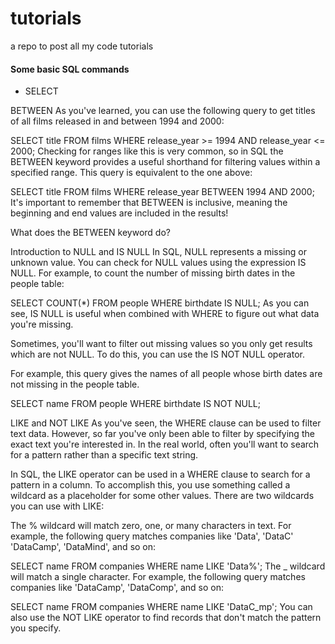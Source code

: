 # tutorials
a repo to post all my code tutorials

#### Some basic SQL commands 
- SELECT


BETWEEN
As you've learned, you can use the following query to get titles of all films released in and between 1994 and 2000:

SELECT title
FROM films
WHERE release_year >= 1994
AND release_year <= 2000;
Checking for ranges like this is very common, so in SQL the BETWEEN keyword provides a useful shorthand for filtering values within a specified range. This query is equivalent to the one above:

SELECT title
FROM films
WHERE release_year
BETWEEN 1994 AND 2000;
It's important to remember that BETWEEN is inclusive, meaning the beginning and end values are included in the results!

What does the BETWEEN keyword do?

Introduction to NULL and IS NULL
In SQL, NULL represents a missing or unknown value. You can check for NULL values using the expression IS NULL. For example, to count the number of missing birth dates in the people table:

SELECT COUNT(*)
FROM people
WHERE birthdate IS NULL;
As you can see, IS NULL is useful when combined with WHERE to figure out what data you're missing.

Sometimes, you'll want to filter out missing values so you only get results which are not NULL. To do this, you can use the IS NOT NULL operator.

For example, this query gives the names of all people whose birth dates are not missing in the people table.

SELECT name
FROM people
WHERE birthdate IS NOT NULL;

LIKE and NOT LIKE
As you've seen, the WHERE clause can be used to filter text data. However, so far you've only been able to filter by specifying the exact text you're interested in. In the real world, often you'll want to search for a pattern rather than a specific text string.

In SQL, the LIKE operator can be used in a WHERE clause to search for a pattern in a column. To accomplish this, you use something called a wildcard as a placeholder for some other values. There are two wildcards you can use with LIKE:

The % wildcard will match zero, one, or many characters in text. For example, the following query matches companies like 'Data', 'DataC' 'DataCamp', 'DataMind', and so on:

SELECT name
FROM companies
WHERE name LIKE 'Data%';
The _ wildcard will match a single character. For example, the following query matches companies like 'DataCamp', 'DataComp', and so on:

SELECT name
FROM companies
WHERE name LIKE 'DataC_mp';
You can also use the NOT LIKE operator to find records that don't match the pattern you specify.
